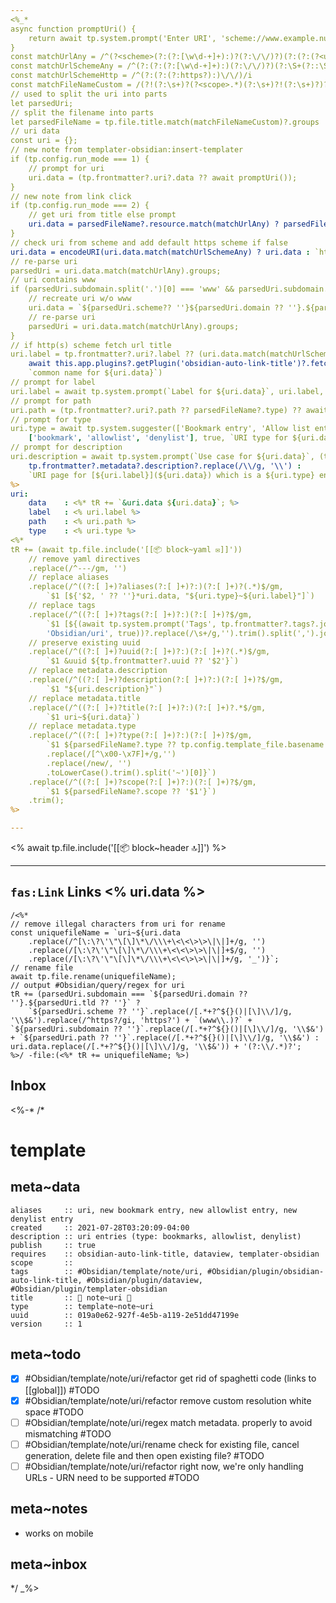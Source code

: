 ```yaml
---
<%_* 
async function promptUri() {
    return await tp.system.prompt('Enter URI', 'scheme://www.example.null', true);
}
const matchUrlAny = /^(?<scheme>(?:(?:[\w\d-+]+):)?(?:\/\/)?)(?:(?:(?<username>\S+)(?::(?<password>\S*)))?@)?(?<subdomain>(?!(?:10|127)(?:\.\d{1,3}){3})(?!(?:169\.254|192\.168)(?:\.\d{1,3}){2})(?!172\.(?:1[6-9]|2\d|3[0-1])(?:\.\d{1,3}){2})(?:[1-9]\d?|1\d\d|2[01]\d|22[0-3])(?:\.(?:1?\d{1,2}|2[0-4]\d|25[0-5])){2}(?:\.(?:[1-9]\d?|1\d\d|2[0-4]\d|25[0-4]))|(?:(?<domain>(?:[a-z0-9\u00a1-\uffff][a-z0-9\u00a1-\uffff_-]{0,62})?[a-z0-9\u00a1-\uffff])\.)+(?<tld>[a-z\u00a1-\uffff]{2,}\.?))(?::(?<port>\d{2,5}))?(?<path>[/?#]\S*)?$/i
const matchUrlSchemeAny = /^(?:(?:(?:[\w\d-+]+):)(?:\/\/)?)(?:\S+(?::\S*)?@)?(?:(?!(?:10|127)(?:\.\d{1,3}){3})(?!(?:169\.254|192\.168)(?:\.\d{1,3}){2})(?!172\.(?:1[6-9]|2\d|3[0-1])(?:\.\d{1,3}){2})(?:[1-9]\d?|1\d\d|2[01]\d|22[0-3])(?:\.(?:1?\d{1,2}|2[0-4]\d|25[0-5])){2}(?:\.(?:[1-9]\d?|1\d\d|2[0-4]\d|25[0-4]))|(?:(?:[a-z0-9\u00a1-\uffff][a-z0-9\u00a1-\uffff_-]{0,62})?[a-z0-9\u00a1-\uffff]\.)+(?:[a-z\u00a1-\uffff]{2,}\.?))(?::\d{2,5})?(?:[/?#]\S*)?$/i
const matchUrlSchemeHttp = /^(?:(?:(?:https?):)\/\/)/i
const matchFileNameCustom = /(?!(?:\s+)?(?<scope>.*)(?:\s+)?!(?:\s+)?)?(?:(?<type>.*?)~)?(?:(?<path>(?:(?:.*))+)~)?(?<resource>.*)?/i
// used to split the uri into parts
let parsedUri;
// split the filename into parts
let parsedFileName = tp.file.title.match(matchFileNameCustom)?.groups
// uri data
const uri = {};
// new note from templater-obsidian:insert-templater
if (tp.config.run_mode === 1) {
    // prompt for uri
    uri.data = (tp.frontmatter?.uri?.data ?? await promptUri());
}
// new note from link click
if (tp.config.run_mode === 2) {
    // get uri from title else prompt
    uri.data = parsedFileName?.resource.match(matchUrlAny) ? parsedFileName?.resource : await promptUri();
}
// check uri from scheme and add default https scheme if false
uri.data = encodeURI(uri.data.match(matchUrlSchemeAny) ? uri.data : `https://${uri.data}`);
// re-parse uri
parsedUri = uri.data.match(matchUrlAny).groups;
// uri contains www
if (parsedUri.subdomain.split('.')[0] === 'www' && parsedUri.subdomain.split('.')[1] === parsedUri.domain) {
    // recreate uri w/o www
    uri.data = `${parsedUri.scheme?? ''}${parsedUri.domain ?? ''}.${parsedUri.tld ?? ''}${parsedUri.path ?? ''}`;
    // re-parse uri
    parsedUri = uri.data.match(matchUrlAny).groups;
}
// if http(s) scheme fetch url title
uri.label = tp.frontmatter?.uri?.label ?? (uri.data.match(matchUrlSchemeHttp) ? 
    await this.app.plugins?.getPlugin('obsidian-auto-link-title')?.fetchUrlTitle(uri.data) : 
    `common name for ${uri.data}`)
// prompt for label
uri.label = await tp.system.prompt(`Label for ${uri.data}`, uri.label, true);
// prompt for path
uri.path = (tp.frontmatter?.uri?.path ?? parsedFileName?.type) ?? await tp.system.prompt(`Storage path for ${uri.data}`, '', true);
// prompt for type
uri.type = await tp.system.suggester(['Bookmark entry', 'Allow list entry', 'Deny list entry'], 
    ['bookmark', 'allowlist', 'denylist'], true, `URI type for ${uri.data}`);
// prompt for description
uri.description = await tp.system.prompt(`Use case for ${uri.data}`, (tp.frontmatter?.metadata?.description ? 
    tp.frontmatter?.metadata?.description?.replace(/\\/g, '\\') : 
    `URI page for [${uri.label}](${uri.data}) which is a ${uri.type} entry`), true);
%>
uri: 
    data    : <%* tR += `&uri.data ${uri.data}`; %>
    label   : <% uri.label %>
    path    : <% uri.path %>
    type    : <% uri.type %>
<%*
tR += (await tp.file.include('[[📦 block~yaml ✉]]'))
    // remove yaml directives
    .replace(/^---/gm, '')
    // replace aliases
    .replace(/^((?:[ ]+)?aliases(?:[ ]+)?:)(?:[ ]+)?(.*)$/gm, 
        `$1 [${'$2, ' ?? ''}*uri.data, "${uri.type}~${uri.label}"]`)
    // replace tags
    .replace(/^((?:[ ]+)?tags(?:[ ]+)?:)(?:[ ]+)?$/gm, 
        `$1 [${(await tp.system.prompt('Tags', tp.frontmatter?.tags?.join(', ') ?? 
        'Obsidian/uri', true))?.replace(/\s+/g,'').trim().split(',').join(', ')}]`)
    // preserve existing uuid
    .replace(/^((?:[ ]+)?uuid(?:[ ]+)?:)(?:[ ]+)?(.*)$/gm, 
        `$1 &uuid ${tp.frontmatter?.uuid ?? '$2'}`)
    // replace metadata.description
    .replace(/^((?:[ ]+)?description(?:[ ]+)?:)(?:[ ]+)?$/gm, 
        `$1 "${uri.description}"`)
    // replace metadata.title
    .replace(/^((?:[ ]+)?title(?:[ ]+)?:)(?:[ ]+)?.*$/gm, 
        `$1 uri~${uri.data}`)
    // replace metadata.type
    .replace(/^((?:[ ]+)?type(?:[ ]+)?:)(?:[ ]+)?$/gm, 
        `$1 ${parsedFileName?.type ?? tp.config.template_file.basename
        .replace(/[^\x00-\x7F]+/g,'')
        .replace(/new/, '')
        .toLowerCase().trim().split('~')[0]}`)
    .replace(/^((?:[ ]+)?scope(?:[ ]+)?:)(?:[ ]+)?$/gm, 
        `$1 ${parsedFileName?.scope ?? '$1'}`)
    .trim();
%>

---
```


<% await tp.file.include('[[📦 block~header 🔝]]') %>

---

## `fas:Link` Links <% uri.data %>

```query
/<%*
// remove illegal characters from uri for rename
const uniquefileName = `uri~${uri.data
    .replace(/^[\:\?\'\"\[\]\*\/\\\+\<\<\>\>\|\|]+/g, '')
    .replace(/[\:\?\'\"\[\]\*\/\\\+\<\<\>\>\|\|]+$/g, '')
    .replace(/[\:\?\'\"\[\]\*\/\\\+\<\<\>\>\|\|]+/g, '_')}`;
// rename file
await tp.file.rename(uniquefileName);
// output #Obsidian/query/regex for uri
tR += (parsedUri.subdomain === `${parsedUri.domain ?? ''}.${parsedUri.tld ?? ''}` ? 
    `${parsedUri.scheme ?? ''}`.replace(/[.*+?^${}()|[\]\\/]/g, '\\$&').replace(/^https?/gi, 'https?') + `(www\\.)?` + `${parsedUri.subdomain ?? ''}`.replace(/[.*+?^${}()|[\]\\/]/g, '\\$&') + `${parsedUri.path ?? ''}`.replace(/[.*+?^${}()|[\]\\/]/g, '\\$&') : uri.data.replace(/[.*+?^${}()|[\]\\/]/g, '\\$&')) + '(?:\\/.*)?'; 
%>/ -file:(<%* tR += uniquefileName; %>)
```

## Inbox

<%-*
/*
# template

## meta~data

```dataviewfield
aliases     :: uri, new bookmark entry, new allowlist entry, new denylist entry
created     :: 2021-07-28T03:20:09-04:00
description :: uri entries (type: bookmarks, allowlist, denylist)
publish     :: true
requires    :: obsidian-auto-link-title, dataview, templater-obsidian
scope       :: 
tags        :: #Obsidian/template/note/uri, #Obsidian/plugin/obsidian-auto-link-title, #Obsidian/plugin/dataview, #Obsidian/plugin/templater-obsidian
title       :: 📄 note~uri 🔗
type        :: template~note~uri
uuid        :: 019a0e62-927f-4e5b-a119-2e51dd47199e
version     :: 1
```

## meta~todo

- [x] #Obsidian/template/note/uri/refactor get rid of spaghetti code (links to [[global]]) #TODO
- [x] #Obsidian/template/note/uri/refactor remove custom resolution white space #TODO
- [ ] #Obsidian/template/note/uri/regex match metadata.<subproperly> properly to avoid mismatching #TODO
- [ ] #Obsidian/template/note/uri/rename check for existing file, cancel generation, delete file and then open existing file? #TODO
- [ ] #Obsidian/template/note/uri/refactor right now, we're only handling URLs - URN need to be supported #TODO

## meta~notes

- works on mobile

## meta~inbox

*/
_%>